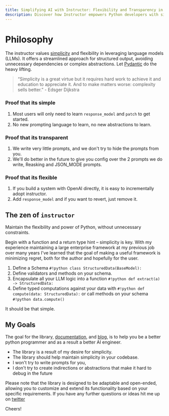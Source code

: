 ```yaml
---
title: Simplifying AI with Instructor: Flexibility and Transparency in Python Programming
description: Discover how Instructor empowers Python developers with simplicity, flexibility, and transparent LLM integration for better AI engineering.
---
```


# Philosophy

The instructor values [simplicity](https://eugeneyan.com/writing/simplicity/) and flexibility in leveraging language models (LLMs). It offers a streamlined approach for structured output, avoiding unnecessary dependencies or complex abstractions. Let [Pydantic](https://docs.pydantic.dev/latest/) do the heavy lifting.

> “Simplicity is a great virtue but it requires hard work to achieve it and education to appreciate it. And to make matters worse: complexity sells better.” - Edsger Dijkstra

### Proof that its simple

1. Most users will only need to learn `response_model` and `patch` to get started.
2. No new prompting language to learn, no new abstractions to learn.

### Proof that its transparent

1. We write very little prompts, and we don't try to hide the prompts from you.
2. We'll do better in the future to give you config over the 2 prompts we do write, Reasking and JSON_MODE prompts.

### Proof that its flexible

1. If you build a system with OpenAI directly, it is easy to incrementally adopt instructor.
2. Add `response_model` and if you want to revert, just remove it.

## The zen of `instructor`

Maintain the flexibility and power of Python, without unnecessary constraints.

Begin with a function and a return type hint – simplicity is key. With my experience maintaining a large enterprise framework at my previous job over many years I've learned that the goal of making a useful framework is minimizing regret, both for the author and hopefully for the user.

1. Define a Schema `#!python class StructuredData(BaseModel):`
2. Define validators and methods on your schema.
3. Encapsulate all your LLM logic into a function `#!python def extract(a) -> StructuredData:`
4. Define typed computations against your data with `#!python def compute(data: StructuredData):` or call methods on your schema `#!python data.compute()`

It should be that simple.

## My Goals

The goal for the library, [documentation](https://jxnl.github.io/instructor/), and [blog](https://jxnl.github.io/instructor/blog/), is to help you be a better python programmer and as a result a better AI engineer.

- The library is a result of my desire for simplicity.
- The library should help maintain simplicity in your codebase.
- I won't try to write prompts for you,
- I don't try to create indirections or abstractions that make it hard to debug in the future

Please note that the library is designed to be adaptable and open-ended, allowing you to customize and extend its functionality based on your specific requirements. If you have any further questions or ideas hit me up on [twitter](https://twitter.com/jxnlco)

Cheers!
